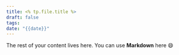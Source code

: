 ```yaml
---
title: <% tp.file.title %>
draft: false
tags: 
date: "{{date}}"
---
```

 
The rest of your content lives here. You can use **Markdown** here 😄